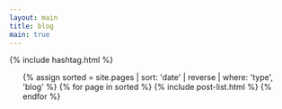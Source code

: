 ```yaml
---
layout: main
title: blog
main: true
---
```


<div class="loading-animation">

{% include hashtag.html %}

<ul class="catalogue">
{% assign sorted = site.pages | sort: 'date' | reverse | where: 'type', 'blog' %}
{% for page in sorted %}
{% include post-list.html %}
{% endfor %}
</ul>
</div>